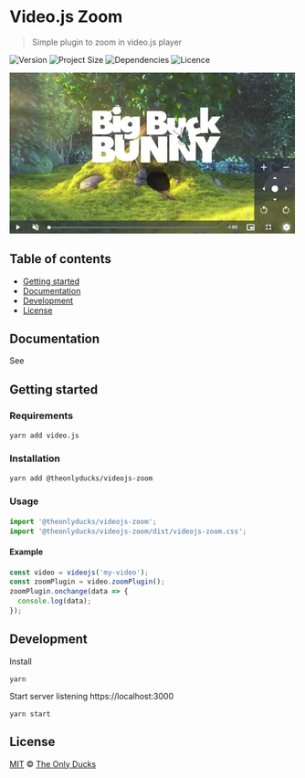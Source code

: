 # Video.js Zoom

> Simple plugin to zoom in video.js player


![Version](https://img.shields.io/github/package-json/v/theonlyducks/videojs-zoom)
![Project Size](https://img.shields.io/bundlephobia/min/@theonlyducks/videojs-zoom@latest)
![Dependencies](https://img.shields.io/github/languages/top/theonlyducks/videojs-zoom)
![Licence](https://img.shields.io/github/license/theonlyducks/videojs-zoom)

<img src="./preview.png" width="500" height="auto">

## Table of contents

- [Getting started](#getting-started)
- [Documentation](#documentation)
- [Development](#development)
- [License](#license)

## Documentation

See

## Getting started

### Requirements

```shell
yarn add video.js
```

### Installation

```shell
yarn add @theonlyducks/videojs-zoom
```

### Usage

```js
import '@theonlyducks/videojs-zoom';
import '@theonlyducks/videojs-zoom/dist/videojs-zoom.css';
```

#### Example

```js
const video = videojs('my-video');
const zoomPlugin = video.zoomPlugin();
zoomPlugin.onchange(data => {
  console.log(data);
});
```

## Development

Install

```shell
yarn
```

Start server listening https://localhost:3000

```shell
yarn start
```

## License

[MIT](https://opensource.org/licenses/MIT) © [The Only Ducks](https://github.com/theonlyducks)
